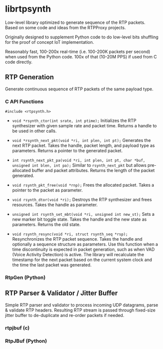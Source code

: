 # librtpsynth

Low-level library optimized to generate sequence of the RTP packets. Based on
some code and ideas from the RTPProxy projects.

Originally designed to supplement Python code to do low-level bits shuffling
for the proof of concept IoT implementation.

Reasonably fast, 100-200x real-time (i.e. 100-200K packets per second) when
used from the Python code. 100x of that (10-20M PPS) if used from C code
directly.

## RTP Generation

Generate continuous sequence of RTP packets of the same payload type.

### C API Functions

`#include <rtpsynth.h>`

- `void *rsynth_ctor(int srate, int ptime);`
  Initializes the RTP synthesizer with given sample rate and packet time.
  Returns a handle to be used in other calls.

- `void *rsynth_next_pkt(void *ri, int plen, int pt);`
  Generates the next RTP packet. Takes the handle, packet length, and
  payload type as parameters. Returns a pointer to the generated packet.

- `int rsynth_next_pkt_pa(void *ri, int plen, int pt, char *buf, unsigned int blen, int pa);`
  Similar to `rsynth_next_pkt` but allows pre-allocated buffer and packet
  attributes. Returns the length of the packet generated.

- `void rsynth_pkt_free(void *rnp);`
  Frees the allocated packet. Takes a pointer to the packet as parameter.

- `void rsynth_dtor(void *ri);`
  Destroys the RTP synthesizer and frees resources. Takes the handle as
  parameter.

- `unsigned int rsynth_set_mbt(void *ri, unsigned int new_st);`
  Sets a new marker bit toggle state. Takes the handle and the new state
  as parameters. Returns the old state.

- `void rsynth_resync(void *ri, struct rsynth_seq *rsp);`
  Resynchronizes the RTP packet sequence. Takes the handle and optionally
  a sequence structure as parameters. Use this function when a time
  discontinuity is expected in packet generation, such as when VAD (Voice
  Activity Detection) is active. The library will recalculate the timestamp
  for the next packet based on the current system clock and the time the
  last packet was generated.

### RtpGen (Python)

## RTP Parser & Validator / Jitter Buffer

Simple RTP parser and validator to process incoming UDP datagrams,
parse & validate RTP headers. Resulting RTP stream is passed through
fixed-size jitter buffer to de-duplicate and re-order packets if
needed.

### rtpjbuf (c)

### RtpJBuf (Python)
